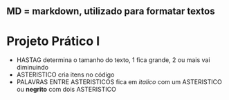 ## MD = markdown, utilizado para formatar textos

# Projeto Prático I

* HASTAG determina o tamanho do texto, 1 fica grande, 2 ou mais vai diminuindo
* ASTERISTICO cria itens no código
* PALAVRAS ENTRE ASTERISTICOS fica em *italico* com um ASTERISTICO ou **negrito** com dois ASTERISTICO